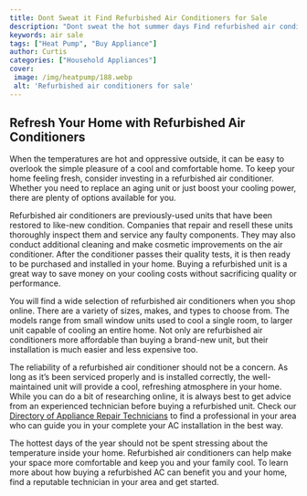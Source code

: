 ```yaml
---
title: Dont Sweat it Find Refurbished Air Conditioners for Sale
description: "Dont sweat the hot summer days Find refurbished air conditioners for sale and make the indoor temperature bearable Get hot deals now and beat those summertime blues"
keywords: air sale
tags: ["Heat Pump", "Buy Appliance"]
author: Curtis
categories: ["Household Appliances"]
cover: 
 image: /img/heatpump/188.webp
 alt: 'Refurbished air conditioners for sale'
---
```

## Refresh Your Home with Refurbished Air Conditioners
When the temperatures are hot and oppressive outside, it can be easy to overlook the simple pleasure of a cool and comfortable home. To keep your home feeling fresh, consider investing in a refurbished air conditioner. Whether you need to replace an aging unit or just boost your cooling power, there are plenty of options available for you. 

Refurbished air conditioners are previously-used units that have been restored to like-new condition. Companies that repair and resell these units thoroughly inspect them and service any faulty components. They may also conduct additional cleaning and make cosmetic improvements on the air conditioner. After the conditioner passes their quality tests, it is then ready to be purchased and installed in your home. Buying a refurbished unit is a great way to save money on your cooling costs without sacrificing quality or performance. 

You will find a wide selection of refurbished air conditioners when you shop online. There are a variety of sizes, makes, and types to choose from. The models range from small window units used to cool a single room, to larger unit capable of cooling an entire home. Not only are refurbished air conditioners more affordable than buying a brand-new unit, but their installation is much easier and less expensive too.

The reliability of a refurbished air conditioner should not be a concern. As long as it’s been serviced properly and is installed correctly, the well-maintained unit will provide a cool, refreshing atmosphere in your home. While you can do a bit of researching online, it is always best to get advice from an experienced technician before buying a refurbished unit. Check our [Directory of Appliance Repair Technicians](./pages/appliance-repair-technicians) to find a professional in your area who can guide you in your complete your AC installation in the best way.

The hottest days of the year should not be spent stressing about the temperature inside your home. Refurbished air conditioners can help make your space more comfortable and keep you and your family cool. To learn more about how buying a refurbished AC can benefit you and your home, find a reputable technician in your area and get started.
